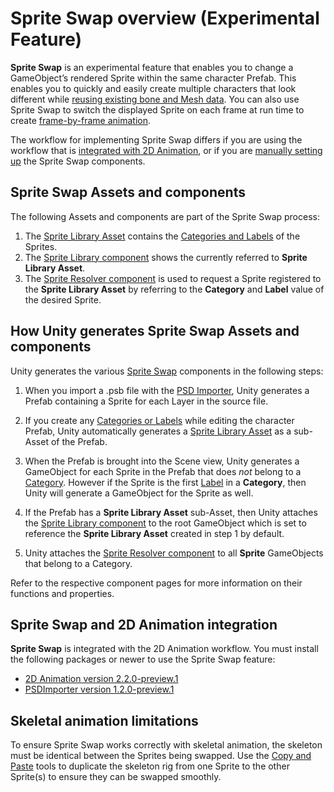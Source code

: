 # Sprite Swap overview (Experimental Feature)

__Sprite Swap__ is an experimental feature that enables you to change a GameObject’s rendered Sprite within the same
character Prefab. This enables you to quickly and easily create multiple characters that look different
while [reusing existing bone and Mesh data](CopyPasteSkele.md). You can also use Sprite Swap to switch the displayed
Sprite on each frame at run time to create [frame-by-frame animation](FFanimation.md).

The workflow for implementing Sprite Swap differs if you are using the workflow that
is [integrated with 2D Animation](#sprite-swap-and-2d-animation-integration), or if you
are [manually setting up](SSManual.md) the Sprite Swap components.

## Sprite Swap Assets and components

The following Assets and components are part of the Sprite Swap process:

1. The [Sprite Library Asset](SLAsset.md) contains the [Categories and Labels](SpriteVis.html#sprite-tab) of the
   Sprites.
1. The [Sprite Library component](SLAsset.html#sprite-library-component) shows the currently referred to __Sprite
   Library Asset__.
1. The [Sprite Resolver component](SLAsset.html#sprite-resolver-component) is used to request a Sprite registered to
   the __Sprite Library Asset__ by referring to the __Category__ and __Label__ value of the desired Sprite.

## How Unity generates Sprite Swap Assets and components

Unity generates the various [Sprite Swap](SpriteSwapIntro.md) components in the following steps:

1. When you import a .psb file with
   the [PSD Importer](https://docs.unity3d.com/Packages/com.unity.2d.psdimporter@latest/index.html), Unity generates a
   Prefab containing a Sprite for each Layer in the source file.

2. If you create any [Categories or Labels](SpriteVis.html#sprite-tab) while editing the character Prefab, Unity
   automatically generates a [Sprite Library Asset](SLAsset.md) as a sub-Asset of the Prefab.

3. When the Prefab is brought into the Scene view, Unity generates a GameObject for each Sprite in the Prefab that
   does _not_ belong to a [Category](SpriteVis.html#sprite-tab). However if the Sprite is the
   first [Label](SpriteVis.html#sprite-tab) in a __Category__, then Unity will generate a GameObject for the Sprite as
   well.

4. If the Prefab has a __Sprite Library Asset__ sub-Asset, then Unity attaches
   the [Sprite Library component](SLAsset.html#sprite-library-component) to the root GameObject which is set to
   reference the __Sprite Library Asset__ created in step 1 by default.

5. Unity attaches the [Sprite Resolver component](SLAsset.html#sprite-resolver-component) to all __Sprite__ GameObjects
   that belong to a Category.

Refer to the respective component pages for more information on their functions and properties.

## Sprite Swap and 2D Animation integration

__Sprite Swap__ is integrated with the 2D Animation workflow. You must install the following packages or newer to use
the Sprite Swap feature:

- [2D Animation version 2.2.0-preview.1](https://docs.unity3d.com/Packages/com.unity.2d.animation@latest/index.html)
- [PSDImporter version 1.2.0-preview.1](https://docs.unity3d.com/Packages/com.unity.2d.psdimporter@latest/index.html)

## Skeletal animation limitations

To ensure Sprite Swap works correctly with skeletal animation, the skeleton must be identical between the Sprites being
swapped. Use the [Copy and Paste](CopyPasteSkele.md) tools to duplicate the skeleton rig from one Sprite to the other
Sprite(s) to ensure they can be swapped smoothly.